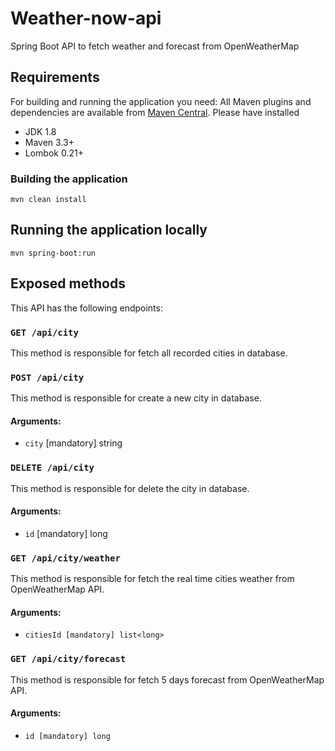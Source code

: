 # Weather-now-api
Spring Boot API to fetch weather and forecast from OpenWeatherMap

## Requirements

For building and running the application you need:
All Maven plugins and dependencies are available from [Maven Central](https://search.maven.org/). Please have installed
* JDK 1.8
* Maven 3.3+
* Lombok 0.21+

### Building the application

```
mvn clean install
```

## Running the application locally

```shell
mvn spring-boot:run
```

## Exposed methods

This API has the following endpoints:

### `GET /api/city`

  This method is responsible for fetch all recorded cities in database.
  
### `POST /api/city`

  This method is responsible for create a new city in database.

#### Arguments:
  * `city` [mandatory] string

### `DELETE /api/city`

  This method is responsible for delete the city in database.

#### Arguments:
  * `id` [mandatory] long

### `GET /api/city/weather`

  This method is responsible for fetch the real time cities weather from OpenWeatherMap API.
  
#### Arguments:
  * `citiesId [mandatory] list<long>`
  
### `GET /api/city/forecast`

  This method is responsible for fetch 5 days forecast from OpenWeatherMap API.

#### Arguments:
  * `id [mandatory] long`
